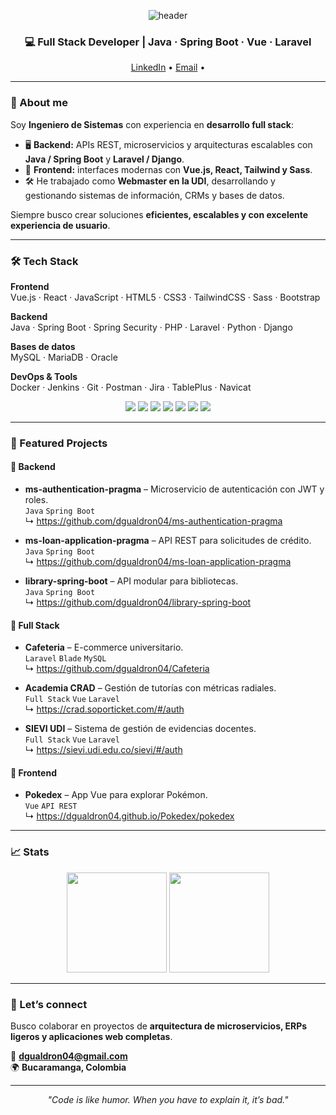 <!-- Banner -->
<p align="center">
  <img src="https://capsule-render.vercel.app/api?type=waving&color=0:1e293b,100:0ea5e9&height=180&section=header&text=Diego%20Gualdrón&fontColor=f8fafc&fontSize=45&animation=fadeIn" alt="header"/>
</p>

<h3 align="center">💻 Full Stack Developer | Java · Spring Boot · Vue · Laravel</h3>

<p align="center">
  <a href="https://www.linkedin.com/in/diegogualdron/">LinkedIn</a> •
  <a href="mailto:dgualdron04@gmail.com">Email</a> •
  <!--a href="#">Portafolio</a!-->
</p>

---

### 👋 About me
Soy **Ingeniero de Sistemas** con experiencia en **desarrollo full stack**:  
- 🖥️ **Backend:** APIs REST, microservicios y arquitecturas escalables con **Java / Spring Boot** y **Laravel / Django**.  
- 🎨 **Frontend:** interfaces modernas con **Vue.js, React, Tailwind y Sass**.  
- 🛠️ He trabajado como **Webmaster en la UDI**, desarrollando y gestionando sistemas de información, CRMs y bases de datos.  

Siempre busco crear soluciones **eficientes, escalables y con excelente experiencia de usuario**.

---

### 🛠️ Tech Stack

**Frontend**  
Vue.js · React · JavaScript · HTML5 · CSS3 · TailwindCSS · Sass · Bootstrap  

**Backend**  
Java · Spring Boot · Spring Security · PHP · Laravel · Python · Django  

**Bases de datos**  
MySQL · MariaDB · Oracle  

**DevOps & Tools**  
Docker · Jenkins · Git · Postman · Jira · TablePlus · Navicat  

<p align="center">
  <img src="https://img.shields.io/badge/Java-ED8B00?logo=openjdk&logoColor=fff" />
  <img src="https://img.shields.io/badge/SpringBoot-6DB33F?logo=springboot&logoColor=fff" />
  <img src="https://img.shields.io/badge/Laravel-FF2D20?logo=laravel&logoColor=fff" />
  <img src="https://img.shields.io/badge/Vue.js-35495E?logo=vuedotjs&logoColor=4FC08D" />
  <img src="https://img.shields.io/badge/React-20232a?logo=react&logoColor=61DAFB" />
  <img src="https://img.shields.io/badge/Django-092E20?logo=django&logoColor=fff" />
  <img src="https://img.shields.io/badge/Docker-2496ED?logo=docker&logoColor=fff" />
</p>

---

### 🌟 Featured Projects

#### 🔹 Backend
- **ms-authentication-pragma** – Microservicio de autenticación con JWT y roles.  
  `Java` `Spring Boot`  
  ↳ <https://github.com/dgualdron04/ms-authentication-pragma>

- **ms-loan-application-pragma** – API REST para solicitudes de crédito.  
  `Java` `Spring Boot`  
  ↳ <https://github.com/dgualdron04/ms-loan-application-pragma>

- **library-spring-boot** – API modular para bibliotecas.  
  `Java` `Spring Boot`  
  ↳ <https://github.com/dgualdron04/library-spring-boot>

#### 🔹 Full Stack
- **Cafeteria** – E-commerce universitario.  
  `Laravel` `Blade` `MySQL`  
  ↳ <https://github.com/dgualdron04/Cafeteria>

- **Academia CRAD** – Gestión de tutorías con métricas radiales.  
  `Full Stack` `Vue` `Laravel`  
  ↳ <https://crad.soporticket.com/#/auth>

- **SIEVI UDI** – Sistema de gestión de evidencias docentes.  
  `Full Stack` `Vue` `Laravel`  
  ↳ <https://sievi.udi.edu.co/sievi/#/auth>

#### 🔹 Frontend
- **Pokedex** – App Vue para explorar Pokémon.  
  `Vue` `API REST`  
  ↳ <https://dgualdron04.github.io/Pokedex/pokedex>

---

### 📈 Stats

<p align="center">
  <img height="160" src="https://github-readme-stats.vercel.app/api?username=dgualdron04&show_icons=true&theme=transparent" />
  <img height="160" src="https://github-readme-stats.vercel.app/api/top-langs/?username=dgualdron04&layout=compact&theme=transparent" />
</p>

---

### 🤝 Let’s connect
Busco colaborar en proyectos de **arquitectura de microservicios, ERPs ligeros y aplicaciones web completas**.  

📧 **dgualdron04@gmail.com**  
🌍 **Bucaramanga, Colombia**

---

<p align="center">
  <i>"Code is like humor. When you have to explain it, it’s bad."</i>
</p>
